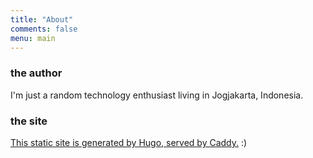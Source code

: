 ```yaml
---
title: "About"
comments: false
menu: main
---
```



### the author

I'm just a random technology enthusiast living in Jogjakarta, Indonesia.

### the site

[This static site is generated by Hugo, served by Caddy.](/posts/my-hugo-setup) :)
